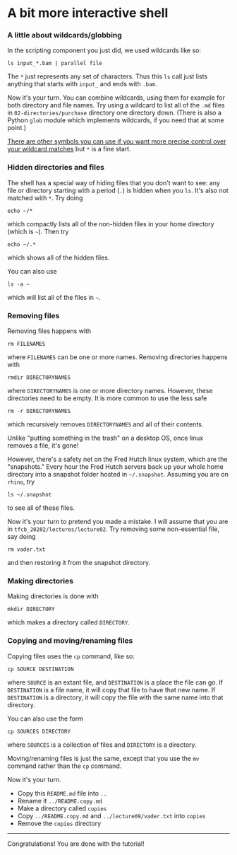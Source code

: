 # A bit more interactive shell

### A little about wildcards/globbing

In the scripting component you just did, we used wildcards like so:

    ls input_*.bam | parallel file

The `*` just represents any set of characters.
Thus this `ls` call just lists anything that starts with `input_` and ends with `.bam`.

Now it's your turn.
You can combine wildcards, using them for example for both directory and file names.
Try using a wildcard to list all of the `.md` files in `02-directories/purchase` directory one directory down.
(There is also a Python `glob` module which implements wildcards, if you need that at some point.)

[There are other symbols you can use if you want more precise control over your wildcard matches](http://www.linfo.org/wildcard.html) but `*` is a fine start.


### Hidden directories and files

The shell has a special way of hiding files that you don't want to see: any file or directory starting with a period (`.`) is hidden when you `ls`.
It's also not matched with `*`.
Try doing

    echo ~/*

which compactly lists all of the non-hidden files in your home directory (which is `~`).
Then try

    echo ~/.*

which shows all of the hidden files.

You can also use

    ls -a ~

which will list all of the files in `~`.


### Removing files

Removing files happens with

    rm FILENAMES

where `FILENAMES` can be one or more names.
Removing directories happens with

    rmdir DIRECTORYNAMES

where `DIRECTORYNAMES` is one or more directory names.
However, these directories need to be empty.
It is more common to use the less safe

    rm -r DIRECTORYNAMES

which recursively removes `DIRECTORYNAMES` and all of their contents.

Unlike "putting something in the trash" on a desktop OS, once linux removes a file, it's gone!

However, there's a safety net on the Fred Hutch linux system, which are the "snapshots."
Every hour the Fred Hutch servers back up your whole home directory into a snapshot folder hosted in `~/.snapshot`.
Assuming you are on `rhino`, try

    ls ~/.snapshot

to see all of these files.

Now it's your turn to pretend you made a mistake.
I will assume that you are in `tfcb_20202/lectures/lecture02`.
Try removing some non-essential file, say doing

    rm vader.txt

and then restoring it from the snapshot directory.


### Making directories

Making directories is done with

    mkdir DIRECTORY

which makes a directory called `DIRECTORY`.


### Copying and moving/renaming files

Copying files uses the `cp` command, like so:

    cp SOURCE DESTINATION

where `SOURCE` is an extant file, and `DESTINATION` is a place the file can go.
If `DESTINATION` is a file name, it will copy that file to have that new name.
If `DESTINATION` is a directory, it will copy the file with the same name into that directory.

You can also use the form

    cp SOURCES DIRECTORY

where `SOURCES` is a collection of files and `DIRECTORY` is a directory.

Moving/renaming files is just the same, except that you use the `mv` command rather than the `cp` command.

Now it's your turn.

* Copy this `README.md` file into `..`
* Rename it `../README.copy.md`
* Make a directory called `copies`
* Copy `../README.copy.md` and `../lecture09/vader.txt` into `copies`
* Remove the `copies` directory

---

Congratulations!
You are done with the tutorial!
